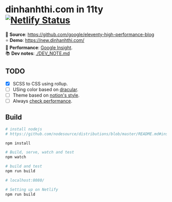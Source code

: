 # dinhanhthi.com in 11ty [![Netlify Status](https://api.netlify.com/api/v1/badges/19c8cf98-727e-4c9f-85cc-f8ea98133896/deploy-status)](https://app.netlify.com/sites/nostalgic-williams-c413ff/deploys)

📌 __Source__: https://github.com/google/eleventy-high-performance-blog <br />
⭐ __Demo__: https://new.dinhanhthi.com/ <br />
🚀 __Performance__: [Google Insight](https://developers.google.com/speed/pagespeed/insights/?url=https%3A%2F%2Fnew.dinhanhthi.com). <br />
📚 __Dev notes__: [./DEV_NOTE.md](./DEV_NOTE.md)


## TODO

- [x] SCSS to CSS using rollup.
- [ ] USing color based on [dracular](https://github.com/dracula/dracula-theme).
- [ ] Theme based on [notion's style](https://www.notion.so/Help-Support-e040febf70a94950b8620e6f00005004).
- [ ] Always [check performance](https://developers.google.com/speed/pagespeed/insights/).

## Build

``` bash
# install nodejs
# https://github.com/nodesource/distributions/blob/master/README.md#installation-instructions

npm install

# Build, serve, watch and test
npm watch

# build and test
npm run build

# localhost:8080/

# Setting up on Netlify
npm run build
```